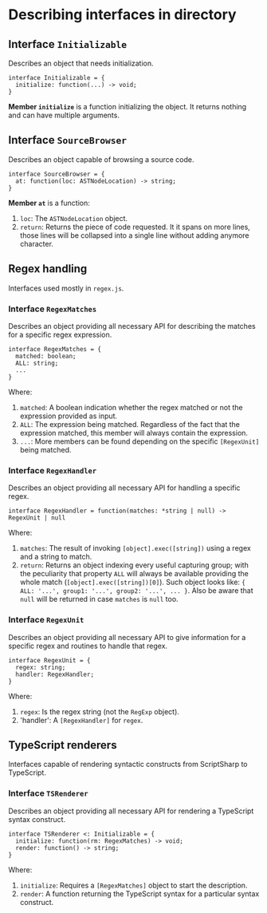 # Describing interfaces in directory

## Interface `Initializable`
Describes an object that needs initialization.

    interface Initializable = {
      initialize: function(...) -> void;
    }

**Member `initialize`** is a function initializing the object. It returns nothing and can have multiple arguments.


## Interface `SourceBrowser`
Describes an object capable of browsing a source code.

    interface SourceBrowser = {
      at: function(loc: ASTNodeLocation) -> string;
    }

**Member `at`** is a function:

1. `loc`: The `ASTNodeLocation` object.
5. `return`: Returns the piece of code requested. It it spans on more lines, those lines will be collapsed into a single line without adding anymore character.

## Regex handling
Interfaces used mostly in `regex.js`.

### Interface `RegexMatches`
Describes an object providing all necessary API for describing the matches for a specific regex expression.

    interface RegexMatches = {
      matched: boolean;
      ALL: string;
      ...
    }

Where:

1. `matched`: A boolean indication whether the regex matched or not the expression provided as input.
2. `ALL`: The expression being matched. Regardless of the fact that the expression matched, this member will always contain the expression.
3. `...`: More members can be found depending on the specific `[RegexUnit]` being matched.

### Interface `RegexHandler`
Describes an object providing all necessary API for handling a specific regex.

    interface RegexHandler = function(matches: *string | null) -> RegexUnit | null

Where:

1. `matches`: The result of invoking `[object].exec([string])` using a regex and a string to match.
2. `return`: Returns an object indexing every useful capturing group; with the peculiarity that property `ALL` will always be available providing the whole match (`[object].exec([string])[0]`). Such object looks like: `{ ALL: '...', group1: '...', group2: '...', ... }`. Also be aware that `null` will be returned in case `matches` is `null` too.

### Interface `RegexUnit`
Describes an object providing all necessary API to give information for a specific regex and routines to handle that regex.

    interface RegexUnit = {
      regex: string;
      handler: RegexHandler;
    }

Where:

1. `regex`: Is the regex string (not the `RegExp` object).
2. 'handler': A `[RegexHandler]` for `regex`.

## TypeScript renderers
Interfaces capable of rendering syntactic constructs from ScriptSharp to TypeScript.

### Interface `TSRenderer`
Describes an object providing all necessary API for rendering a TypeScript syntax construct.

    interface TSRenderer <: Initializable = {
      initialize: function(rm: RegexMatches) -> void;
      render: function() -> string;
    }

Where:

1. `initialize`: Requires a `[RegexMatches]` object to start the description.
2. `render`: A function returning the TypeScript syntax for a particular syntax construct.
